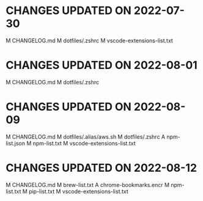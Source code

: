 # CHANGES UPDATED ON 2022-07-30
M  CHANGELOG.md
M  dotfiles/.zshrc
M  vscode-extensions-list.txt
# CHANGES UPDATED ON 2022-08-01
M  CHANGELOG.md
M  dotfiles/.zshrc
# CHANGES UPDATED ON 2022-08-09
M  CHANGELOG.md
M  dotfiles/.alias/aws.sh
M  dotfiles/.zshrc
A  npm-list.json
M  npm-list.txt
M  vscode-extensions-list.txt
# CHANGES UPDATED ON 2022-08-12
M  CHANGELOG.md
M  brew-list.txt
A  chrome-bookmarks.encr
M  npm-list.txt
M  pip-list.txt
M  vscode-extensions-list.txt
